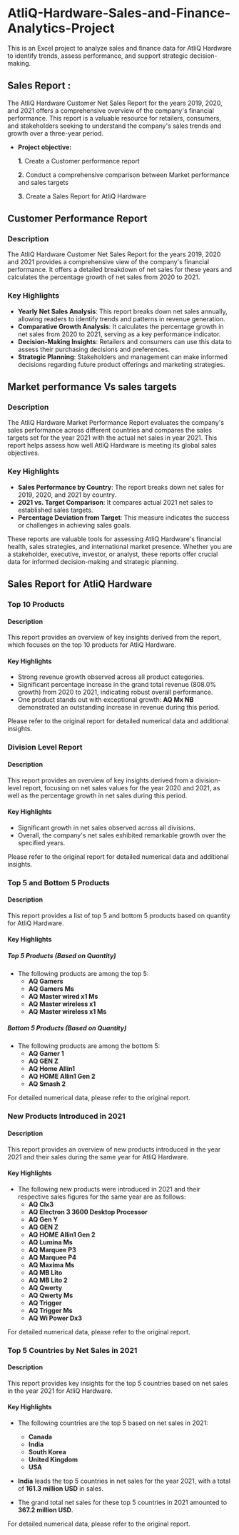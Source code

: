 # AtliQ-Hardware-Sales-and-Finance-Analytics-Project
This is an Excel project to analyze sales and finance data for AtliQ Hardware to identify trends, assess performance, and support strategic decision-making.

## Sales Report :

The AtliQ Hardware Customer Net Sales Report for the years 2019, 2020, and 2021 offers a comprehensive overview of the company's financial performance. This report is a valuable resource for retailers, consumers, and stakeholders seeking to understand the company's sales trends and growth over a three-year period.

- **Project objective:** 

    **1.** Create a Customer performance report

    **2.** Conduct a comprehensive comparison between Market performance and sales targets

    **3.** Create a Sales Report for AtliQ Hardware


## Customer Performance Report

### Description

The AtliQ Hardware Customer Net Sales Report for the years 2019, 2020 and 2021 provides a comprehensive view of the company's financial performance. It offers a detailed breakdown of net sales for these years and calculates the percentage growth of net sales from 2020 to 2021. 

### Key Highlights

- **Yearly Net Sales Analysis**: This report breaks down net sales annually, allowing readers to identify trends and patterns in revenue generation.
- **Comparative Growth Analysis**: It calculates the percentage growth in net sales from 2020 to 2021, serving as a key performance indicator.
- **Decision-Making Insights**: Retailers and consumers can use this data to assess their purchasing decisions and preferences.
- **Strategic Planning**: Stakeholders and management can make informed decisions regarding future product offerings and marketing strategies.

## Market performance Vs sales targets

### Description

The AtliQ Hardware Market Performance Report evaluates the company's sales performance across different countries and compares the sales targets set for the year 2021 with the actual net sales in year 2021. This report helps assess how well AtliQ Hardware is meeting its global sales objectives.

### Key Highlights

- **Sales Performance by Country**: The report breaks down net sales for 2019, 2020, and 2021 by country.
- **2021 vs. Target Comparison**: It compares actual 2021 net sales to established sales targets.
- **Percentage Deviation from Target**: This measure indicates the success or challenges in achieving sales goals.

These reports are valuable tools for assessing AtliQ Hardware's financial health, sales strategies, and international market presence. Whether you are a stakeholder, executive, investor, or analyst, these reports offer crucial data for informed decision-making and strategic planning.

## Sales Report for AtliQ Hardware

### Top 10 Products

#### Description

This report provides an overview of key insights derived from the report, which focuses on the top 10 products for AtliQ Hardware.

#### Key Highlights

- Strong revenue growth observed across all product categories.
- Significant percentage increase in the grand total revenue (808.0% growth) from 2020 to 2021, indicating robust overall performance.
- One product stands out with exceptional growth: **AQ Mx NB** demonstrated an outstanding increase in revenue during this period.

Please refer to the original report for detailed numerical data and additional insights.

### Division Level Report

#### Description

This report provides an overview of key insights derived from a division-level report, focusing on net sales values for the year 2020 and 2021, as well as the percentage growth in net sales during this period.

#### Key Highlights

- Significant growth in net sales observed across all divisions.
- Overall, the company's net sales exhibited remarkable growth over the specified years.

Please refer to the original report for detailed numerical data and additional insights.

### Top 5 and Bottom 5 Products

#### Description

This report provides a list of top 5 and bottom 5 products based on quantity for AtliQ Hardware.

#### Key Highlights

##### Top 5 Products (Based on Quantity)
- The following products are among the top 5:
  - **AQ Gamers**
  - **AQ Gamers Ms**
  - **AQ Master wired x1 Ms**
  - **AQ Master wireless x1**
  - **AQ Master wireless x1 Ms**

##### Bottom 5 Products (Based on Quantity)
- The following products are among the bottom 5:
  - **AQ Gamer 1**
  - **AQ GEN Z**
  - **AQ Home Allin1**
  - **AQ HOME Allin1 Gen 2**
  - **AQ Smash 2**

For detailed numerical data, please refer to the original report.

### New Products Introduced in 2021

#### Description

This report provides an overview of new products introduced in the year 2021 and their sales during the same year for AtliQ Hardware.

#### Key Highlights

- The following new products were introduced in 2021 and their respective sales figures for the same year are as follows:
  - **AQ Clx3**
  - **AQ Electron 3 3600 Desktop Processor**
  - **AQ Gen Y**
  - **AQ GEN Z**
  - **AQ HOME Allin1 Gen 2**
  - **AQ Lumina Ms**
  - **AQ Marquee P3**
  - **AQ Marquee P4**
  - **AQ Maxima Ms**
  - **AQ MB Lito**
  - **AQ MB Lito 2**
  - **AQ Qwerty**
  - **AQ Qwerty Ms**
  - **AQ Trigger**
  - **AQ Trigger Ms**
  - **AQ Wi Power Dx3**

For detailed numerical data, please refer to the original report.

### Top 5 Countries by Net Sales in 2021

#### Description

This report provides key insights for the top 5 countries based on net sales in the year 2021 for AtliQ Hardware.

#### Key Highlights

- The following countries are the top 5 based on net sales in 2021:
  - **Canada**
  - **India**
  - **South Korea**
  - **United Kingdom**
  - **USA**
- **India** leads the top 5 countries in net sales for the year 2021, with a total of **161.3 million USD** in sales.

- The grand total net sales for these top 5 countries in 2021 amounted to **367.2 million USD**.

For detailed numerical data, please refer to the original report.




